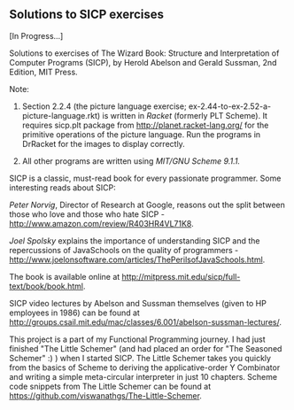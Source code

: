 ## Solutions to SICP exercises

[In Progress...]

Solutions to exercises of The Wizard Book: Structure and Interpretation of Computer 
Programs (SICP), by Herold Abelson and Gerald Sussman, 2nd Edition, MIT Press.

Note:

  1. Section 2.2.4 (the picture language exercise; ex-2.44-to-ex-2.52-a-picture-language.rkt)
     is written in _Racket_ (formerly PLT Scheme). It requires sicp.plt package from
     http://planet.racket-lang.org/ for the primitive operations of the picture language.
     Run the programs in DrRacket for the images to display correctly.

  2. All other programs are written using _MIT/GNU Scheme 9.1.1._


SICP is a classic, must-read book for every passionate programmer. Some interesting 
reads about SICP:

  _Peter Norvig_, Director of Research at Google, reasons out the split between those
  who love and those who hate SICP - http://www.amazon.com/review/R403HR4VL71K8.

  _Joel Spolsky_ explains the importance of understanding SICP and the repercussions
  of JavaSchools on the quality of programmers - 
  http://www.joelonsoftware.com/articles/ThePerilsofJavaSchools.html.

The book is available online at http://mitpress.mit.edu/sicp/full-text/book/book.html.

SICP video lectures by Abelson and Sussman themselves (given to HP employees in 1986)
can be found at http://groups.csail.mit.edu/mac/classes/6.001/abelson-sussman-lectures/.


This project is a part of my Functional Programming journey. I had just finished
"The Little Schemer" (and had placed an order for "The Seasoned Schemer" :) ) when
I started SICP. The Little Schemer takes you quickly from the basics of Scheme 
to deriving the applicative-order Y Combinator and writing a simple meta-circular 
interpreter in just 10 chapters. Scheme code snippets from The Little Schemer can
be found at https://github.com/viswanathgs/The-Little-Schemer.
